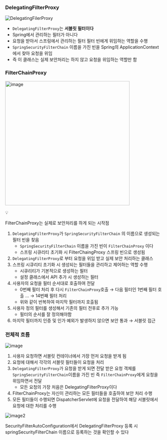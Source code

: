 ### DelegatingFilterProxy

![DelegatingFilerProxy](https://github.com/user-attachments/assets/a11e73ec-588b-4037-877d-cde0f0971cb6)

- `DelegatingFilterProxy`는 **서블릿 필터이다**
- Spring에서 관리하는 필터가 아니다
- 요청을 받아서 스프링에서 관리하는 필터 필터 빈에게 위임하는 역할을 수행
- `SpringSecurityFilterChain` 이름을 가진 빈을 Spring의 ApplicationContext에서 찾아 요청을 위임
- 즉 이 클래스는 실제 보안처리는 하지 않고 요청을 위임하는 역할만 함

### FilterChainProxy

<p>
<img width="400" height="400" alt="image" src="https://github.com/user-attachments/assets/0cdef3e8-3582-4c82-85de-4abdbe45853f">
</p>


<aside>
💡

FilterChainProxy는 실제로 보안처리를 하게 되는 시작점

</aside>

1. `DelegatingFilterProxy`가 `SpringSecurityFilterChain` 의 이름으로 생성되는 필터 빈을 찾음
    - `SpringSecurityFilterChain` 이름을 가진 빈이 `FilterChainProxy` 이다
    - 스프링 시큐리티 초기화 시 FilterChaingProxy 스프링 빈으로 생성됨
2. `DelegatingFilterProxy`로 부터 요청을 위임 받고 실제 보안 처리하는 클래스
3. 스프링 시큐리티 초기화 시 생성되는 필터들을 관리하고 제어하는 역할 수행
    - 시큐리티가 기본적으로 생성하는 필터
    - 설정 클래스에서 API 추가 시 생성하는 필터
4. 사용자의 요청을 필터 순서대로 호출하여 전달
    - 0번째 필터 처리 후 다시 `FilterChainProxy`호출 → 다음 필터인 1번째 필터 호출 … → 14번째 필터 처리
    - 위와 같이 반복하여 마지막 필터까지 호출됨
5. 사용자 정의 필터를 생성해서 기존의 필터 전후로 추가 가능
    - 필터의 순서를 잘 정의해야함
6. 마지막 필터까지 인증 및 인가 예외가 발생하지 않으면 보안 통과 → 서블릿 접근

### 전체적 흐름

![image](https://github.com/user-attachments/assets/35bb64ee-4b75-4d2d-8d46-52c01b9000ac)

1. 사용자 요청하면 서블릿 컨테이너에서 가장 먼저 요청을 받게 됨
2. 요청에 대해서 각각의 서블릿 필터들이 요청을 처리
3. `DelegatingFilterProxy`가 요청을 받게 되면 전달 받은 요청 객체를 `SpringSecurityFilterChain`이름을 가진 빈 즉 `FilterChainProxy`에게 요청을 위임하면서 전달
    - 모든 요청의 가장 처음은 DelegatingFilterProxy이다
4. FilterChainProxy는 자신이 관리하는 모든 필터들을 호출하여 보안 처리 수행
5. 모든 필터들이 수행되면 DispatcherServlet에 요청을 전달하여 해당 서블릿에서 요청에 대한 처리를 수행

![image2](https://github.com/user-attachments/assets/f5d2049b-24d1-492f-8120-aa2d290275f3)

SecurityFilterAutoConfiguration에서 DelegatingFilterProxy 등록 시 springSecurityFilterChain 이름으로 등록하는 것을 확인할 수 있다

